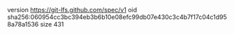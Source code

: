 version https://git-lfs.github.com/spec/v1
oid sha256:060954cc3bc394eb3b6b10e08efc99db07e430c3c4b7f17c04c1d958a78a1536
size 431
